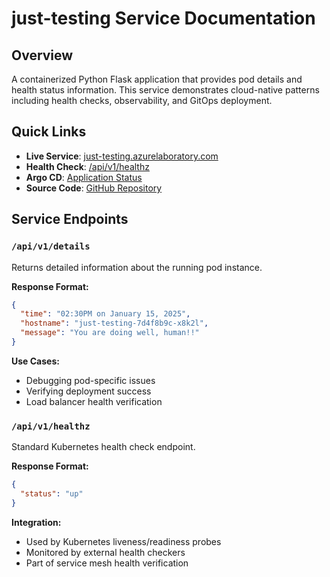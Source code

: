 # just-testing Service Documentation

## Overview

A containerized Python Flask application that provides pod details and health status information. This service demonstrates cloud-native patterns including health checks, observability, and GitOps deployment.

## Quick Links

- **Live Service**: [just-testing.azurelaboratory.com](https://just-testing.azurelaboratory.com)
- **Health Check**: [/api/v1/healthz](https://just-testing.azurelaboratory.com/api/v1/healthz)
- **Argo CD**: [Application Status](https://argocd.azurelaboratory.com/applications/just-testing)
- **Source Code**: [GitHub Repository](https://github.com/rodmhgl/just-testing)

## Service Endpoints

### `/api/v1/details`

Returns detailed information about the running pod instance.

**Response Format:**

```json
{
  "time": "02:30PM on January 15, 2025",
  "hostname": "just-testing-7d4f8b9c-x8k2l",
  "message": "You are doing well, human!!"
}
```

**Use Cases:**

- Debugging pod-specific issues
- Verifying deployment success
- Load balancer health verification

### `/api/v1/healthz`

Standard Kubernetes health check endpoint.

**Response Format:**

```json
{
  "status": "up"
}
```

**Integration:**

- Used by Kubernetes liveness/readiness probes
- Monitored by external health checkers
- Part of service mesh health verification

